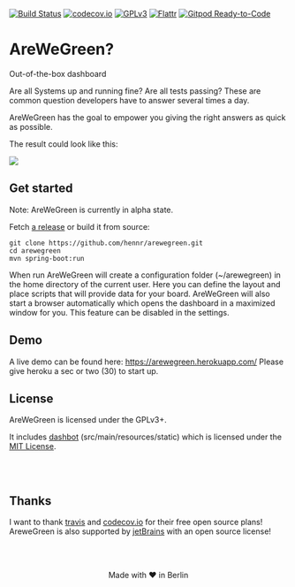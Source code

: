 [![Build Status](https://travis-ci.org/hennr/arewegreen.svg?branch=master)](https://travis-ci.org/hennr/arewegreen)
[![codecov.io](https://codecov.io/github/hennr/arewegreen/coverage.svg?branch=master)](https://codecov.io/github/hennr/arewegreen?branch=master)
[![GPLv3](https://img.shields.io/badge/licence-GPLv3-brightgreen.svg)](http://www.gnu.org/licenses/gpl-3.0.html)
[![Flattr](http://api.flattr.com/button/flattr-badge-large.png)](https://flattr.com/submit/auto?user_id=hennr&url=https://github.com/hennr/arewegreen&title=AreWeGreen&language=java&tags=github&category=software)
[![Gitpod Ready-to-Code](https://img.shields.io/badge/Gitpod-ready--to--code-blue?logo=gitpod)](https://gitpod.io/#https://github.com/hennr/arewegreen)

# AreWeGreen?

Out-of-the-box dashboard

Are all Systems up and running fine?
Are all tests passing?
These are common question developers have to answer several times a day.

AreWeGreen has the goal to empower you giving the right answers as quick as possible.

The result could look like this:

![](screenshot.png)


## Get started

Note: AreWeGreen is currently in alpha state.

Fetch [a release](https://github.com/hennr/arewegreen/releases) or build it from source:

    git clone https://github.com/hennr/arewegreen.git
    cd arewegreen
    mvn spring-boot:run

When run AreWeGreen will create a configuration folder (~/arewegreen) in the home directory of the current user.
Here you can define the layout and place scripts that will provide data for your board.
AreWeGreen will also start a browser automatically which opens the dashboard in a maximized window for you.
This feature can be disabled in the settings.

## Demo

A live demo can be found here: https://arewegreen.herokuapp.com/
Please give heroku a sec or two (30) to start up.

## License

AreWeGreen is licensed under the GPLv3+.

It includes [dashbot](https://github.com/sbstnmsch/dashbot/) (src/main/resources/static) which is licensed under the [MIT License](LICENSE-dashbot).


</br></br>

## Thanks

I want to thank [travis](https://travis-ci.org/) and [codecov.io](https://codecov.io/) for their free open source plans!
AreweGreen is also supported by [jetBrains](https://www.jetbrains.com/?from=arewegreen) with an open source license!

</br></br>
<p align="center">Made with ♥ in Berlin</p>